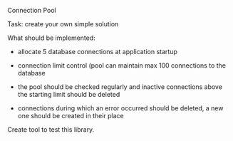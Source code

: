 Connection Pool

Task: create your own simple solution

What should be implemented:

- allocate 5 database connections at application startup

- connection limit control (pool can maintain max 100 connections to the database

- the pool should be checked regularly and inactive connections above the starting limit should be deleted

- connections during which an error occurred should be deleted, a new one should be created in their place

Create tool to test this library.
